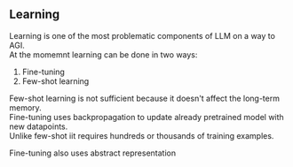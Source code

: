 ## Learning
Learning is one of the most problematic components of LLM on a way to AGI.  
At the momemnt learning can be done in two ways:
1. Fine-tuning
2. Few-shot learning

Few-shot learning is not sufficient because it doesn't affect the long-term memory.  
Fine-tuning uses backpropagation to update already pretrained model with new datapoints.  
Unlike few-shot iit requires hundreds or thousands of training examples.

Fine-tuning also uses abstract representation